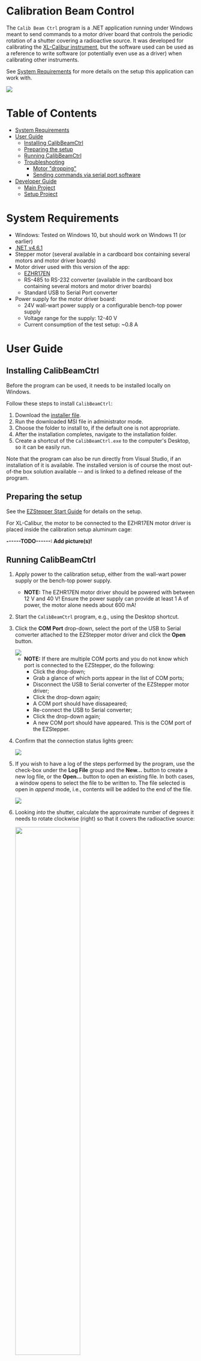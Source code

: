 # Calibration Beam Control

The `Calib Beam Ctrl` program is a .NET application running under Windows
meant to send commands to a motor driver board that controls the periodic
rotation of a shutter covering a radioactive source. It was developed for
calibrating the [XL-Calibur instrument](https://sites.wustl.edu/xlcal/home/),
but the software used can be used as a reference to write software (or 
potentially even use as a driver) when calibrating other instruments.

See [System Requirements](#system-requirements) for more details on the setup
this application can work with.

<img src="images/CalibBeamCtrl.PNG">

# Table of Contents

- [System Requirements](#system-requirements)
- [User Guide](#user-guide)
  * [Installing CalibBeamCtrl](#installing-calibbeamctrl)
  * [Preparing the setup](#preparing-the-setup)
  * [Running CalibBeamCtrl](#running-calibbeamctrl)
  * [Troubleshooting](#troubleshooting)
    + [Motor "dropping"](#motor-dropping)
    + [Sending commands via serial port software](#sending-commands-via-serial-port-software)
- [Developer Guide](#developer-guide)
  * [Main Project](#main-project)
  * [Setup Project](#setup-project)

# System Requirements

- Windows: Tested on Windows 10, but should work on Windows 11 (or earlier)
- [.NET v4.6.1](https://dotnet.microsoft.com/en-us/download/dotnet-framework/net461)
- Stepper motor (several available in a cardboard box containing several
  motors and motor driver boards)
- Motor driver used with this version of the app:
  - [EZHR17EN](http://www.allmotion.com/EZHR17ENDescription.htm)
  - RS-485 to RS-232 converter (available in the cardboard box containing
    several motors and motor driver boards)
  - Standard USB to Serial Port converter
- Power supply for the motor driver board:
  - 24V wall-wart power supply or a configurable bench-top power supply
  - Voltage range for the supply: 12-40 V
  - Current consumption of the test setup: ~0.8 A

# User Guide

## Installing CalibBeamCtrl

Before the program can be used, it needs to be installed locally on Windows.

Follow these steps to install `CalibBeamCtrl`:

1. Download the [installer file](https://www.dropbox.com/s/qovgwud9kwxqwqf/CalibBeamCtrl.msi?dl=0).
2. Run the downloaded MSI file in administrator mode.
4. Choose the folder to install to, if the default one is not appropriate.
5. After the installation completes, navigate to the installation folder.
6. Create a shortcut of the `CalibBeamCtrl.exe` to the computer's Desktop,
   so it can be easily run.

Note that the program can also be run directly from Visual Studio, if an
installation of it is available. The installed version is of course the
most out-of-the box solution available -- and is linked to a defined release
of the program.

## Preparing the setup

See the [EZStepper Start Guide](http://www.allmotion.com/New%20PDF's/EZ17_23/EZ_17_23%20EZ%20Start.pdf)
for details on the setup.

For XL-Calibur, the motor to be connected to the EZHR17EN motor driver is
placed inside the calibration setup aluminum cage:

**------TODO------: Add picture(s)!**

## Running CalibBeamCtrl

1. Apply power to the calibration setup, either from the wall-wart power supply
   or the bench-top power supply.
   - **NOTE:** The EZHR17EN motor driver should be powered with between 12 V and
     40 V! Ensure the power supply can provide at least 1 A of power, the motor
     alone needs about 600 mA!
2. Start the `CalibBeamCtrl` program, e.g., using the Desktop shortcut.
3. Click the **COM Port** drop-down, select the port of the USB to Serial converter
   attached to the EZStepper motor driver and click the **Open** button.

   <img src="images/CalibBeamCtrl-OpenPort.PNG">
       
   - **NOTE:** If there are multiple COM ports and you do not know which port is
   connected to the EZStepper, do the following:
     - Click the drop-down;
     - Grab a glance of which ports appear in the list of COM ports;
     - Disconnect the USB to Serial converter of the EZStepper motor driver;
     - Click the drop-down again;
     - A COM port should have dissapeared;
     - Re-connect the USB to Serial converter;
     - Click the drop-down again;
     - A new COM port should have appeared. This is the COM port of the EZStepper.

4. Confirm that the connection status lights green:

   <img src="images/CalibBeamCtrl-ConnOpen.PNG">

5. If you wish to have a log of the steps performed by the program, use the
   check-box under the **Log File** group and the **New...** button to create a new
   log file, or the **Open...** button to open an existing file. In both cases,
   a window opens to select the file to be written to. The file selected is open in
   _append_ mode, i.e., contents will be added to the end of the file.
   
   <img src="images/CalibBeamCtrl-Logfile.PNG">
   
6. Looking _into_ the shutter, calculate the approximate number of degrees it needs
   to rotate clockwise (right) so that it covers the radioactive source:
   
   <img src="images/CalibSetupStartup.jpg" width="60%">
   
7. Type in the angle in degrees in the rotation angle control and click the
   **Rotate >>** button:
   
   <img src="images/CalibBeamCtrl-RotationControls.PNG">
   
8. Tweak the position using the rotation controls until a vertical position
   for the shutter has been found, where it covers the radioactive source:
   
   <img src="images/CalibSetupVertical.jpg" width="60%">
   
   - Notes:
     - The **Rotate <<** button is enabled and can be used after the
       motor has been rotated clockwise at least once. Should the rotation
       previously configure go beyound the vertical position, you can rotate
       the shutter counter-clockwise too.
     - The **Stop** button under **Configure Motor Positions** can also be used
       to stop the motor mid-motion.

9. Once the vertical position of the shutter has been found, click the
   **Set zero position (vertical)** button:
   
   <img src="images/CalibBeamCtrl-SetZeroPos.PNG">

10. Use the controls under the **Calibration Beam** group to select shutter _on_
    and _off_ times. You can configure number of minutes and seconds as desired:
   
    <img src="images/CalibBeamCtrl-BeamCtrl.PNG">
   
    - Notes:
      - The TAB key on the keyboard can be used to quickly switch between
        controls;
      - The minimum time that the shutter can be both _on_ or _off_ is 10
        seconds; 

11. Click the **Start** button to start the motor control. The **Start** button
    changes into the **Stop** button and the program starts counting the
    selected _off_ time. The progress bar will show the percentage of time
    elapsed:
    
    <img src="images/CalibBeamCtrl-RunningBeamOff.PNG">

12. After the _off_ time you selected elapses, the shutter moves 90 degrees
    clockwise to expose the radioactive source. The beam status label also
    colors green to indicate the beam is _on_ (shutter is _off_). The program
    will count the _on_ time before moving the shutter to the _off_ (beam
    _on_) position. The progress bar will again show the percentage of time
    elapsed in the progress bar:
    
    <img src="images/CalibBeamCtrl-RunningBeamOn.PNG">
    
13. After you are done with the calibration, hit the **Stop** button under
    **Calibration Beam** to stop the motor control.
    
**NOTE:** If you intend to run the motor control again, make sure the shutter is
vertical (covering the radioactive source) and click
**Set zero position (vertical)** before re-starting the motor control.

## Troubleshooting

### Motor "dropping"

Cases have been observed of the motor controller losing control of the motor's
position ("dropping" the motor). This is understood to be due to the motor
control velocity being too high, but it can also be that the weight
distribution is not tolerable by the motor controller.

The steps to perform in case this problem appears are:

1. After the shutter has finished spinning, set the zero position using
   the button under **Configure Motor Positions**.
2. Rotate it again to the vertical (zero position) using the rotate
   clockwise and counter-clockwise buttons, as applicable.
3. Set the motor's zero position again using the button.
4. If the motor "drops" again, decrease the velocity via the control
   under **Configure Motor Positions**.
   
   <img src="images/CalibBeamCtrl-Velocity.PNG">
   
   - Notes:
     - Too low velocity values will result in the motor controller not
       being able to move the shutter at all
     - A good value to try first is **4000**. After this, you can try
       increasing if you like, but there is no great difference between
       hundreds of velocity units.
     - The unit for velocity is motor microsteps per second -- very
       abstract.

### Sending commands via serial port software

If worse comes to worst, you can always try to manually control the
motor controller. The `CalibBeamCtrl` program essentially sends the
commands one can send via serial port software to achieve the motor
control.

The command set for the EZStepper motor driver can be found
at this link:
- http://www.allmotion.com/PDF_Datasheets/Command_Set_EZHR17EN.pdf

Notes:
- Ensure you enable character echoing on the serial port software,
  so you get feedback of the characters sent to the EZStepper. The
  EZStepper itself does no echoing of characters it receives.
- The baud rate for communication is **9600 baud**.
- The EZHR17EN is a bit weird in its behaviour: Although the
  firmware version is listed to be 3.75 (**_CONFIRM!!_**), it seems
  to accept some commands that are only available in later versions,
  according to the command set linked above, but some of the
  commands of later versions are not available on the EZStepper.

To use [TeraTerm](https://tera-term.en.lo4d.com/windows) for sending
commands to the motor driver:

1. Make sure that the USB to Serial converter attached to the
   EZStepper motor controller is connected to the PC and that no
   other programs use this serial port (e.g., click the **Close**
   button under `CalibBeamCtrl` if it has the port open).
2. Open TeraTerm. In the prompt that appears, select the **Serial**
   radio button and use the drop-down to select the port of the
   EZStepper motor driver.
3. Click **OK** to connect to the port.
4. In the TeraTerm window, click the **Setup > Terminal...** menu
   item.
5. Tick the **Local echo** checkbox to enable the echoing of
   characters sent to the EZStepper.
6. Type the following command to get the firmware version of the
   EZStepper:
   
   ```/1&<CR>```
   
   - **NOTE:** `<CR>` is the carriage return character. This
     basically means "hit Enter on your keyboard".
     
   **<!!!SCREENSHOT!!!>**
   
7. Configure the encoder ration via the following command:
   
   ```/1aE64000R<CR>```
   
   - **Notes:**
     - `aE` is the "set encoder ratio" command. This is one of
       the commands that _does not appear_ in the Command Set
       document linked above and according to the document
       should not work with this version of the firmware.
       Abstractly enough, though, it does. The command is
       described in Appendix 8 of the Command Set document.
     - The _64000_ value is obtained as follows:
       - The motor we have is the
         [3509V-18](https://www.dropbox.com/s/tcauprjd3846ymo/3509V-motor-datasheet.pdf?dl=0),
         a 0.9 degree step motor, i.e., 400 turns per full
         360-degree rotation;
       - The motor driver starts at default at 256 microsteps
         per step (can be configured via the `j` command)
       - The encoder we have is an E2 relative optical
         encoder with 400 cycles per revolution and
         1600 pulses per revoltion (4 pulses for every
         cycle);
       - Substitute the above values into the formula
         in Appendix 8 of the Command Set document and:
         
         _aE = ((400x256))/1600 x 1000 = 64000_
     - After the `aE` command is sent, the motor driver
       expects encoder ticks instead of motor microsteps
       as the argument for the `P`, `D` and `A` commands
       (and maybe others too).
         
8. Configure the velocity to `5000` microsteps per second
   by sending the EZStepper the following command:
   
   ```/1V5000R<CR>```
   
   - **Note:** Although the Command Set document states
     that the velocity `V` command should be sent in
     encoder ticks rather than microsteps per second once
     the `aE` command has been sent, this is not the case.
   
9. Rotate the motor 90 degrees in the _positive_
   direction, _clockwise_ when looking _into_ the shutter,
   by using the `P` command as follows:
   
   ```/1P400R<CR>```
   
   - **Notes:**
     - _400/1600 = 1/4 * 360 deg. = 90 deg._
     - General formula for calculating degrees to encoder
       ticks is:
       
       _1600 * angle/360_

10. Rotate the motor 45 degrees in the _negative_ direction,
    i.e., _counter-clockwise_ when looking _into_ the
    shutter, by sending the following command:
    
    ```/1D200R<CR>```
    
    - **Notes:**
      - _200/1600_ = 1/8 * 360 deg. = 45 deg._
      - Because of the way in which the motor driver works,
        you can not turn the motor negative to more than 0
        degrees. That is to say, you cannot use the `D`
        command past the motor's zero position, as
        interpreted/tracked by the motor driver.

11. Use the `P` and `D` commands to set the shutter
    vertical. The `A` command can also be used to set
    an absolute position, e.g.:
    
    ```/1A2000R<CR>```
    
    - **Notes:**
      - This moves the motor more than one revolution
      - The `A` command can not be used with negative
        numbers with our firmware version, e.g.
        `/1A-500R<CR>` does not work.

12. **(Optional)** Terminate a motor movement by the
    `T` command:
    
    ```/1TR<CR>```
    
    - **Note:** Even though the Command Set document
      states the `T` command should not be followed by
      an `R` ("execute") command, the motor driver has
      been observed once to not take the `T` command
      without it being followed by the `R` command!
      
13. Once the vertical position has been found, use
    the "set zero position" command, `z`:
    
    ```/1z0R<CR>```
    
    - **Notes:**
      - This is a _non-capital_ `z`. The capital `Z`
        command turns the motor to what it thinks is
        its zero position, which for some reason does
        not necessarily take into account the encoder
        value.
      - The `0` argument to the `z` command tells the
        motor driver this is the motor's zero position.
        If you were to send `/1z400R<CR>` instead, it
        would tell the motor driver this is the motor's
        400-encoder count position, i.e. 90 degrees.

To additionally try out the abstract-ness of the motor
control driver, here is the process to to confirm that
the "enable position correction" command does not work:

14. Set the EZStepper in the position correction mode by
    issuing the `n8` command:
    
    ```/1n8R<CR>```
    
15. Now, in theory, the motor should turn itself back to
    the motor encoder position it was previously at, so
    let's set its zero position, whatever it is:
    
    ```/1z0R<CR>```
    
16. Move it 90 degrees positive:

    ```/1P400R<CR>```
    
17. Now, _manually_ move the shutter and observe the
    motor control... not doing anything. Were the
    position correction mode to work, the motor should
    have been moved until the motor controller reads the
    correct position from the quadrature encoder.

# Developer Guide

## Main Project

The `CalibBeamCtrl` program is developed in C# using .NET and
Visual Studio (VS). Both VS 2017 and 2019 have been used
interchangeably during development, so either can work, as can
most likely newer versions of Visual Studio.

- [Download VS 2019 from here](https://docs.microsoft.com/en-us/visualstudio/releases/2019/release-notes)

The main file of the project is `MainForm.cs`. The UI was
designed using the VS Designer, which generates the code
pertaining to UI elements in the file `MainForm.Designer.cs`.

The event handlers within `MainForm.cs` are organized from
top to bottom according to the UI elements, i.e., the event
handler for the COM port drop-down is towards the top, followed
by the event handler for the open port button, followed by
event handlers for the logfile controls, etc.

Event handlers are named according to VS naming conventions:

`<controlName>_<Event>`

Example: `btnRotateCW_Click`

- **Tip:** You can use the function list drop-down in VS to
  navigate to a certain function. Once you've clicked the
  drop-down and moved the mouse inside the list, you can even
  start typing to jump to certain functions.

  <img src="images/VS-FcnDropDown.PNG">

## Setup Project

- How created?
- Steps to releasing a new version
